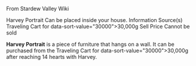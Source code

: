From Stardew Valley Wiki

Harvey Portrait Can be placed inside your house. Information Source(s) Traveling Cart for data-sort-value="30000"&gt;30,000g Sell Price Cannot be sold

**Harvey Portrait** is a piece of furniture that hangs on a wall. It can be purchased from the Traveling Cart for data-sort-value="30000"&gt;30,000g after reaching 14 hearts with Harvey.